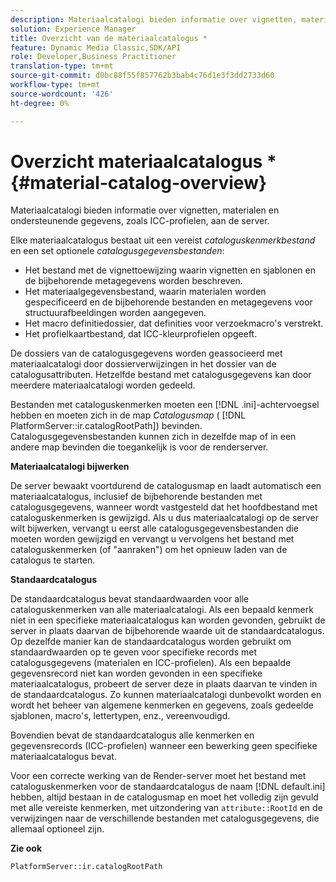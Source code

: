 ```yaml
---
description: Materiaalcatalogi bieden informatie over vignetten, materialen en ondersteunende gegevens, zoals ICC-profielen, aan de server.
solution: Experience Manager
title: Overzicht van de materiaalcatalogus *
feature: Dynamic Media Classic,SDK/API
role: Developer,Business Practitioner
translation-type: tm+mt
source-git-commit: d0bc88f55f857762b3bab4c76d1e3f3dd2733d60
workflow-type: tm+mt
source-wordcount: '426'
ht-degree: 0%

---
```



# Overzicht materiaalcatalogus *{#material-catalog-overview}

Materiaalcatalogi bieden informatie over vignetten, materialen en ondersteunende gegevens, zoals ICC-profielen, aan de server.

Elke materiaalcatalogus bestaat uit een vereist *cataloguskenmerkbestand* en een set optionele *catalogusgegevensbestanden*:

* Het bestand met de vignettoewijzing waarin vignetten en sjablonen en de bijbehorende metagegevens worden beschreven.
* Het materiaalgegevensbestand, waarin materialen worden gespecificeerd en de bijbehorende bestanden en metagegevens voor structuurafbeeldingen worden aangegeven.
* Het macro definitiedossier, dat definities voor verzoekmacro&#39;s verstrekt.
* Het profielkaartbestand, dat ICC-kleurprofielen opgeeft.

De dossiers van de catalogusgegevens worden geassocieerd met materiaalcatalogi door dossierverwijzingen in het dossier van de catalogusattributen. Hetzelfde bestand met catalogusgegevens kan door meerdere materiaalcatalogi worden gedeeld.

Bestanden met cataloguskenmerken moeten een [!DNL .ini]-achtervoegsel hebben en moeten zich in de map *Catalogusmap* ( [!DNL PlatformServer::ir.catalogRootPath]) bevinden. Catalogusgegevensbestanden kunnen zich in dezelfde map of in een andere map bevinden die toegankelijk is voor de renderserver.

**Materiaalcatalogi bijwerken**

De server bewaakt voortdurend de catalogusmap en laadt automatisch een materiaalcatalogus, inclusief de bijbehorende bestanden met catalogusgegevens, wanneer wordt vastgesteld dat het hoofdbestand met cataloguskenmerken is gewijzigd. Als u dus materiaalcatalogi op de server wilt bijwerken, vervangt u eerst alle catalogusgegevensbestanden die moeten worden gewijzigd en vervangt u vervolgens het bestand met cataloguskenmerken (of &quot;aanraken&quot;) om het opnieuw laden van de catalogus te starten.

**Standaardcatalogus**

De standaardcatalogus bevat standaardwaarden voor alle cataloguskenmerken van alle materiaalcatalogi. Als een bepaald kenmerk niet in een specifieke materiaalcatalogus kan worden gevonden, gebruikt de server in plaats daarvan de bijbehorende waarde uit de standaardcatalogus. Op dezelfde manier kan de standaardcatalogus worden gebruikt om standaardwaarden op te geven voor specifieke records met catalogusgegevens (materialen en ICC-profielen). Als een bepaalde gegevensrecord niet kan worden gevonden in een specifieke materiaalcatalogus, probeert de server deze in plaats daarvan te vinden in de standaardcatalogus. Zo kunnen materiaalcatalogi dunbevolkt worden en wordt het beheer van algemene kenmerken en gegevens, zoals gedeelde sjablonen, macro&#39;s, lettertypen, enz., vereenvoudigd.

Bovendien bevat de standaardcatalogus alle kenmerken en gegevensrecords (ICC-profielen) wanneer een bewerking geen specifieke materiaalcatalogus bevat.

Voor een correcte werking van de Render-server moet het bestand met cataloguskenmerken voor de standaardcatalogus de naam [!DNL default.ini] hebben, altijd bestaan in de catalogusmap en moet het volledig zijn gevuld met alle vereiste kenmerken, met uitzondering van `attribute::RootId` en de verwijzingen naar de verschillende bestanden met catalogusgegevens, die allemaal optioneel zijn.

**Zie ook**

`PlatformServer::ir.catalogRootPath`
